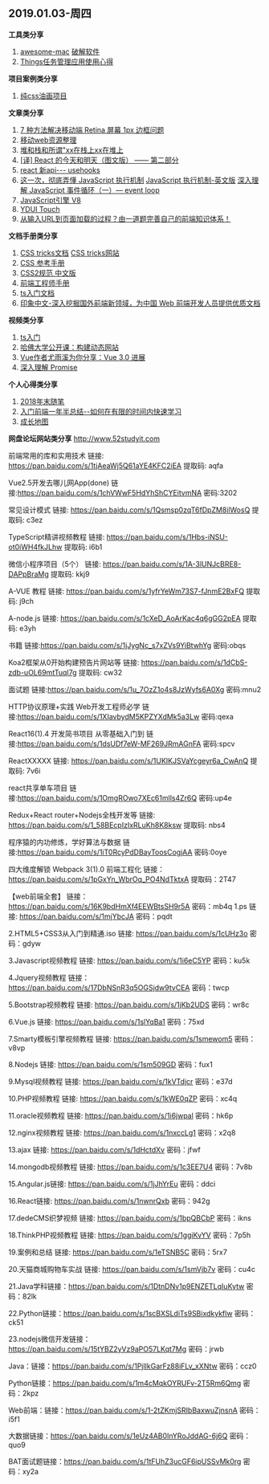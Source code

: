 ## 2019.01.03-周四

**工具类分享**
1. [awesome-mac](https://github.com/jaywcjlove/awesome-mac) [破解软件](https://xclient.info/) 
2. [Things任务管理应用使用心得](https://junk-bros.github.io/2018/12/29/Things%E4%BB%BB%E5%8A%A1%E7%AE%A1%E7%90%86%E5%BA%94%E7%94%A8%E4%BD%BF%E7%94%A8%E5%BF%83%E5%BE%97/)

**项目案例类分享**
1. [纯css油画项目](https://github.com/cyanharlow/purecss-francine)

**文章类分享**
1. [7 种方法解决移动端 Retina 屏幕 1px 边框问题](https://juejin.im/entry/584e427361ff4b006cd22c7c)
2. [移动web资源整理](http://www.cnblogs.com/PeunZhang/p/3407453.html)
3. [堆和栈和所谓"xx在栈上xx在堆上](https://gist.github.com/o2njxa05jsa/9eb5366c25331204c1f96d7227d16893)
4. [[译] React 的今天和明天（图文版） —— 第二部分](https://juejin.im/post/5bfccbf8f265da61407e97b5)
5. [react 新api--- usehooks](https://usehooks.com/?ref=producthunt)
6. [这一次，彻底弄懂 JavaScript 执行机制](https://juejin.im/post/59e85eebf265da430d571f89#comment) [JavaScript 执行机制-英文版](https://jakearchibald.com/2015/tasks-microtasks-queues-and-schedules/) [深入理解 JavaScript 事件循环（一）— event loop](https://www.cnblogs.com/dong-xu/p/7000163.html)
7. [JavaScript引擎 V8](http://note.youdao.com/noteshare?id=3d65d3f556f31a758151e889af3122d3)
8. [YDUI Touch](http://vue.ydui.org)
9. [从输入URL到页面加载的过程？由一道题完善自己的前端知识体系！](https://mp.weixin.qq.com/s/qMsf4DcMhn2cf0fXC-PLVA)


**文档手册类分享**
1. [CSS tricks文档](https://lhammer.cn/You-need-to-know-css/#/zh-cn/)  [CSS tricks网站](https://css-tricks.com/archives/)
2. [CSS 参考手册](https://www.css88.com/book/css/)
3. [CSS2规范 中文版](http://www.ayqy.net/doc/css2-1/cover.html)
4. [前端工程师手册](https://leohxj.gitbooks.io/front-end-database/preference/develop-and-deploy.html)
5. [ts入门文档](https://ts.xcatliu.com)
6. [印象中文-深入挖掘国外前端新领域，为中国 Web 前端开发人员提供优质文档](https://docschina.org)


**视频类分享**
1. [ts入门](https://scrimba.com/playlist/pKwrCg)
2. [哈佛大学公开课：构建动态网站](http://open.163.com/special/opencourse/buildingdynamicwebsites.html)
3. [Vue作者尤雨溪为你分享：Vue 3.0 进展](https://mp.weixin.qq.com/s/l2qz0y4k8EeB1AuIIfAzSw)
4. [深入理解 Promise](https://egghead.io/courses/javascript-promises-in-depth)

**个人心得类分享**
1. [2018年末随笔](https://www.yuque.com/docs/share/3d7267c8-135d-435a-86c5-99368ec5cba0?from=timeline&isappinstalled=0)
2. [入门前端一年半总结--如何在有限的时间内快速学习](https://juejin.im/post/5c2d6fb46fb9a049cd54504e)
3. [成长地图](https://lienjack.github.io/Blog/knowledge/learn/)

**网盘论坛网站类分享**
http://www.52studyit.com

前端常用的库和实用技术
链接: https://pan.baidu.com/s/1tjAeaWj5Q61aYE4KFC2iEA 提取码: aqfa 

Vue2.5开发去哪儿网App(done)
链接:https://pan.baidu.com/s/1chVWwF5HdYhShCYEitvmNA  密码:3202

常见设计模式
链接: https://pan.baidu.com/s/1Qsmsp0zqT6fDpZM8ilWosQ 提取码: c3ez 

TypeScript精讲视频教程
链接: https://pan.baidu.com/s/1Hbs-iNSU-ot0iWH4fkJLhw 提取码: i6b1

微信小程序项目（5个）
链接: https://pan.baidu.com/s/1A-3lUNJcBRE8-DAPpBraMg 提取码: kkj9

A-VUE 教程
链接: https://pan.baidu.com/s/1yfrYeWm73S7-fJnmE2BxFQ 提取码: j9ch 

A-node.js
链接: https://pan.baidu.com/s/1cXeD_AoArKac4q6gGG2pEA 提取码: e3yh

书籍
链接:https://pan.baidu.com/s/1jJygNc_s7xZVs9YiBtwhYg  密码:obqs

Koa2框架从0开始构建预告片网站等
链接: https://pan.baidu.com/s/1dCbS-zdb-uOL69mtTuqI7g 提取码: cw32

面试题
链接:https://pan.baidu.com/s/1u_7OzZ1o4s8JzWyfs6A0Xg  密码:mnu2

HTTP协议原理+实践 Web开发工程师必学
链接:https://pan.baidu.com/s/1XIavbydM5KPZYXdMk5a3Lw  密码:qexa

React16(1).4 开发简书项目 从零基础入门到
链接:https://pan.baidu.com/s/1dsUDf7eW-MF269JRmAGnFA  密码:spcv

ReactXXXXX
链接: https://pan.baidu.com/s/1UKIKJSVaYcgeyr6a_CwAnQ 提取码: 7v6i

react共享单车项目
链接:https://pan.baidu.com/s/1OmgROwo7XEc61mlls4Zr6Q  密码:up4e

Redux+React router+Nodejs全栈开发等
链接: https://pan.baidu.com/s/1_58BEcpIzIxRLuKh8K8ksw 提取码: nbs4

程序猿的内功修炼，学好算法与数据
链接:https://pan.baidu.com/s/1iT0RcyPdDBayToosCogjAA  密码:0oye

四大维度解锁 Webpack 3(1).0 前端工程化
链接：https://pan.baidu.com/s/1pGxYn_WbrOq_PO4NdTktxA 提取码：2T47


【web前端全套】
链接：https://pan.baidu.com/s/16K9bdHmXf4EEWBtsSH9r5A 密码：mb4q
1.ps 链接: 
https://pan.baidu.com/s/1mjYbcJA
密码：pqdt

2.HTML5+CSS3从入门到精通.iso 链接:
https://pan.baidu.com/s/1cUHz3o
密码：gdyw

3.Javascript视频教程 链接: https://pan.baidu.com/s/1i6eC5YP
密码：ku5k

4.Jquery视频教程 链接：https://pan.baidu.com/s/17DbNSnR3q5OGSjdw9tvCEA 
密码：twcp

5.Bootstrap视频教程 链接: https://pan.baidu.com/s/1jKb2UDS
密码：wr8c

6.Vue.js 链接: 
https://pan.baidu.com/s/1slYqBa1
密码：75xd

7.Smarty模板引擎视频教程 链接: https://pan.baidu.com/s/1smewom5
密码：v8vp

8.Nodejs 链接: https://pan.baidu.com/s/1sm509GD
密码：fux1

9.Mysql视频教程 链接: https://pan.baidu.com/s/1kVTdjcr
密码：e37d

10.PHP视频教程 链接: https://pan.baidu.com/s/1kWE0qZP
密码：xc4q

11.oracle视频教程 链接: https://pan.baidu.com/s/1i6jwpal
密码：hk6p

12.nginx视频教程 链接: https://pan.baidu.com/s/1nxccLg1
密码：x2q8

13.ajax 链接:
 https://pan.baidu.com/s/1dHctdXv
密码：jfwf

14.mongodb视频教程 链接: https://pan.baidu.com/s/1c3EE7U4
密码：7v8b

15.Angular.js链接: https://pan.baidu.com/s/1jJhYrEu
密码：ddci

16.React链接: 
https://pan.baidu.com/s/1nwnrQxb
密码：942g

17.dedeCMS织梦视频 链接: https://pan.baidu.com/s/1bpQBCbP
密码：ikns

18.ThinkPHP视频教程 链接: https://pan.baidu.com/s/1ggiKvYV
密码：7p5h

19.案例和总结 链接: https://pan.baidu.com/s/1eTSNB5C
密码：5rx7

20.天猫商城购物车实战 链接: https://pan.baidu.com/s/1smVjb7v
密码：cu4c

21.Java学科链接：https://pan.baidu.com/s/1DtnDNv1p9ENZETLqIuKytw
 密码：82lk

22.Python链接：https://pan.baidu.com/s/1scBXSLdiTs9SBixdkykflw 
密码：ck51

23.nodejs微信开发链接：https://pan.baidu.com/s/15tYBZ2yVz9aPO57LKqt7Mg 
密码：jrwb

Java：链接：https://pan.baidu.com/s/1PjlIkGarFz88iFLv_xXNtw 密码：ccz0

Python链接：https://pan.baidu.com/s/1m4cMqkOYRUFv-2T5Rm6Qmg 密码：2kpz

Web前端：链接：https://pan.baidu.com/s/1-2tZKmjSRIbBaxwuZjnsnA 密码：i5f1

大数据链接：https://pan.baidu.com/s/1eUz4AB0InYRoJddAG-6j6Q 密码：quo9

BAT面试题链接：https://pan.baidu.com/s/1tFUhZ3ucGF6ipUSSvMk0rg 密码：xy2a